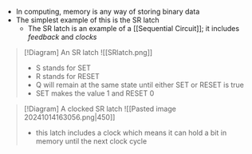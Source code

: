 - In computing, memory is any way of storing binary data
- The simplest example of this is the SR latch
	- The SR latch is an example of a [[Sequential Circuit]]; it includes *feedback* and *clocks*

> [!Diagram] An SR latch
> ![[SRlatch.png]]
> - S stands for SET
> - R stands for RESET
> - Q will remain at the same state until either SET or RESET is true
> - SET makes the value 1 and RESET 0

> [!Diagram] A clocked SR latch
> ![[Pasted image 20241014163056.png|450]]
> - this latch includes a clock which means it can hold a bit in memory until the next clock cycle
